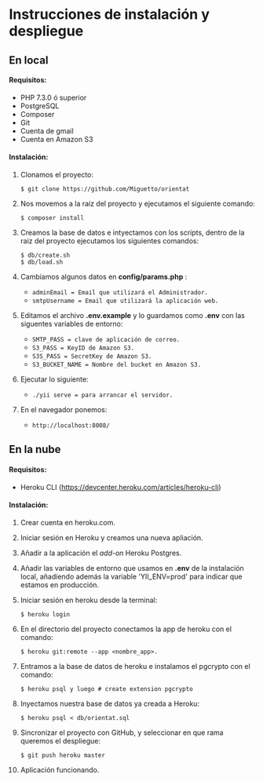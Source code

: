 # Instrucciones de instalación y despliegue

## En local

#### Requisitos:
* PHP 7.3.0 ó superior
* PostgreSQL
* Composer
* Git
* Cuenta de gmail
* Cuenta en Amazon S3

#### Instalación:
1. Clonamos el proyecto:
   
   ```
   $ git clone https://github.com/Miguetto/orientat
   ```
2. Nos movemos a la raíz del proyecto y ejecutamos el siguiente comando:

    ```
    $ composer install
    ```

3. Creamos la base de datos e intyectamos con los scripts, dentro de la raiz del proyecto ejecutamos los siguientes comandos:

    ```
    $ db/create.sh
    $ db/load.sh
    ```

4. Cambiamos algunos datos en **config/params.php** :
    * `adminEmail = Email que utilizará el Administrador.`
    * `smtpUsername = Email que utilizará la aplicación web.`

5. Editamos el archivo **.env.example** y lo guardamos como **.env** con las siguentes variables de entorno:
    * `SMTP_PASS = clave de aplicación de correo.`
    * `S3_PASS = KeyID de Amazon S3.`
    * `S3S_PASS = SecretKey de Amazon S3.`
    * `S3_BUCKET_NAME = Nombre del bucket en Amazon S3.`

6. Ejecutar lo siguiente:
    * `./yii serve = para arrancar el servidor.`

7. En el navegador ponemos:
    * `http://localhost:8008/`


## En la nube

#### Requisitos:

* Heroku CLI (https://devcenter.heroku.com/articles/heroku-cli)

#### Instalación:

1. Crear cuenta en heroku.com.

2. Iniciar sesión en Heroku y creamos una nueva apliación.

3. Añadir a la aplicación el *add-on* Heroku Postgres.

4. Añadir las variables de entorno que usamos en **.env** de la instalación local, añadiendo además la variable 'YII_ENV=prod' para indicar que estamos en producción.

5. Iniciar sesión en heroku desde la terminal:

    ```
    $ heroku login
    ```
6. En el directorio del proyecto conectamos la app de heroku con el comando:

    ```
    $ heroku git:remote --app <nombre_app>.
    ```
7. Entramos a la base de datos de heroku e instalamos el pgcrypto con el comando:
    
    ```
    $ heroku psql y luego # create extension pgcrypto
    ```

8. Inyectamos nuestra base de datos ya creada a Heroku:

    ```
    $ heroku psql < db/orientat.sql
    ```

9. Sincronizar el proyecto con GitHub, y seleccionar en que rama queremos el despliegue:

    ```
    $ git push heroku master
    ```

10. Aplicación funcionando.
